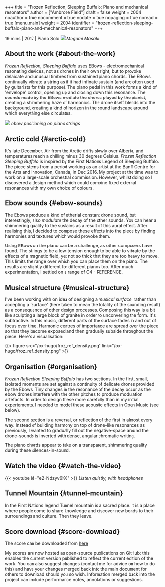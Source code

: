 +++
title = "Frozen Reflection, Sleeping Buffalo: Piano and mechanical resonators"
author = ["Ambrose Field"]
draft = false
weight = 2004
noauthor = true
nocomment = true
nodate = true
nopaging = true
noread = true
[menu.main]
  weight = 2004
  identifier = "frozen-reflection-sleeping-buffalo-piano-and-mechanical-resonators"
+++

19 mins |  2017 |  Piano Solo
[![](/ox-hugo/megumi1.jpg)](/ox-hugo/megumi1.jpg)
_Megumi Masaki_


## About the work {#about-the-work}

_Frozen Reflection, Sleeping Buffalo_ uses EBows - electromechanical resonating devices, not as drones in their own right, but to provoke delaicate and unusual timbres from sustained piano chords. The EBows continually vibrate a string as if it had infinate sustain (and are often used by guitarists for this purpose). The piano pedal in this work forms a kind of 'envelope' control, opening up and closing down this resonance. The sounds made by the EBows modlate the chords played by the pianist, creating a shimmering haze of harmonics. The drone itself blends into the background, creating a kind of horizon in the sound landscape around which everything else circulates.

[![](/ox-hugo/ebows-on-stringsP.jpg)](/ox-hugo/ebows-on-stringsP.jpg)
_ebow positioning on piano strings_


## Arctic cold {#arctic-cold}

It's late December. Air from the Arctic drifts slowly over Alberta, and temperatures reach a chilling minus 30 degrees Celsius. _Frozen Reflection Sleeping Buffalo_ is inspired by the First Nations Legend of Sleeping Buffalo. The piece stems from a period working as an artist at the Banff Centre for the Arts and Innovation, Canada, in Dec 2016. My project at the time was to work on a large-scale orchestral commission. However, whilst doing so I discovered a design method which could combine fixed external resonances with my own choice of colours.


## Ebow sounds {#ebow-sounds}

The Ebows produce a kind of etherial constant drone sound, but
interestingly, also _modulate_ the decay of the other sounds. You can
hear a shimmering quality to the sustains as a result of this aural
effect. After realising this, I decided to compose these effects into
the piece by finding harmonies and textures which would provoke them.

Using EBows on the piano can be a challenge, as other composers have
found. The strings to be a low-tension enough to be able to vibrate by
the effects of a magnetic field, yet not so thick that they are too
heavy to move. This limits the range over which you can place them on
the piano. The results are slightly different for different pianos too.
After much experimentation, I settled on a range of C4 - REFERENCE.


## Musical structure {#musical-structure}

I've been working with on idea of designing a _musical surface_, rather
than accepting a 'surface' (here taken to mean the totality of the
sounding result) as a consequence of other design processes. Composing
this way is a bit like sculpting a large block of granite in order to
unconvering the form. It's subtractive. In this music, different parts
of the surface fades in and out of focus over time. Harmonic centres of
importance are spread over the piece so that they become exposed and
then gradually subside throughout the piece. Here's a visualisation:

{{< figure src="/ox-hugo/froz_ref_density.png" link="/ox-hugo/froz_ref_density.png" >}}


## Organisation {#organisation}

_Frozen Reflection Sleeping Buffalo_ has two sections. In the first,
small, isolated moments are set against a continuity of delicate drones
provided by the Ebows. Tiny changes in the resonance of the decay occur
as the ebow drones interfere with the other pitches to produce
modulation artefacts. In order to design these more carefully than in my
initial experiements, I needed to model these acoustic effects in Open
Music (see below).

The second section is a reversal, or reflection of the first in almost
every way. Instead of building harmony on top of drone-like resonances
as previously, I wanted to gradually fill out the negative-space around
the drone-sounds is inverted with dense, angular chromatic writing.

The piano chords appear to take on a transparent, shimmering quality
during these silences-in-sound.


## Watch the video {#watch-the-video}

{{< youtube id="e2-Ndzyv6K0" >}} _Listen quietly, with headphones_


## Tunnel Mountain {#tunnel-mountain}

In the First Nations legend Tunnel mountain is a sacred place. It is a place where people come to share knowledge and
discover new bonds to their surroundings and culture. Then they leave.


## Score download {#score-download}

The score can be downloaded from [here](https://github.com/ambrosefield/FIELD%5FFrozen%5FReflection%5FSleeping%5FBuffalo%5FPiano)

My scores are now hosted as open-source publications on GitHub: this enables the current version published to reflect the current edition of the work. You can also suggest changes (contact me for advice on how to do this) and have your changes merged back into the main document for others to download should you so wish. Information merged back into the project can include performance notes, annotations or suggestions.